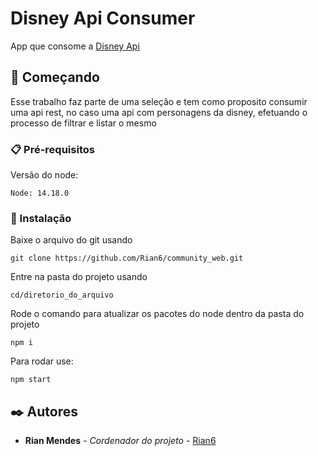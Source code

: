 # Disney Api Consumer

App que consome a [Disney Api](https://disneyapi.dev/)

## 🚀 Começando

Esse trabalho faz parte de uma seleção e tem como proposito consumir uma api rest, no caso uma api com personagens da disney, efetuando o processo de filtrar e listar o mesmo
### 📋 Pré-requisitos

Versão do node:

```
Node: 14.18.0
```

### 🔧 Instalação

Baixe o arquivo do git usando

```git clone https://github.com/Rian6/community_web.git```

Entre na pasta do projeto usando 

```cd/diretorio_do_arquivo```

Rode o comando para atualizar os pacotes do node dentro da pasta do projeto

```npm i```

Para rodar use:

```npm start```

## ✒️ Autores

* **Rian Mendes** - *Cordenador do projeto* - [Rian6](https://github.com/Rian6)
